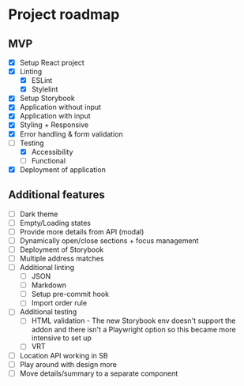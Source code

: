 # Project roadmap

## MVP
- [x] Setup React project
- [x] Linting
    - [x] ESLint
    - [x] Stylelint
- [x] Setup Storybook
- [x] Application without input
- [x] Application with input
- [x] Styling + Responsive
- [x] Error handling & form validation
- [ ] Testing
    - [x] Accessibility
    - [ ] Functional
- [x] Deployment of application

## Additional features
- [ ] Dark theme
- [ ] Empty/Loading states
- [ ] Provide more details from API  (modal)
- [ ] Dynamically open/close sections + focus management
- [ ] Deployment of Storybook
- [ ] Multiple address matches
- [ ] Additional linting
    - [ ] JSON
    - [ ] Markdown
    - [ ] Setup pre-commit hook
    - [ ] Import order rule
- [ ] Additional testing
    - [ ] HTML validation - The new Storybook env doesn't support the addon and there isn't a Playwright option so this became more intensive to set up
    - [ ] VRT
- [ ] Location API working in SB
- [ ] Play around with design more
- [ ] Move details/summary to a separate component
